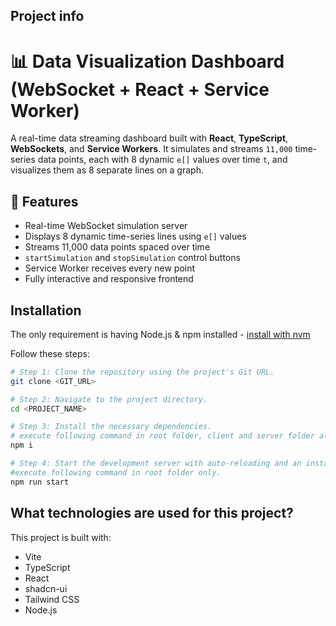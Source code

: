 ## Project info

# 📊 Data Visualization Dashboard (WebSocket + React + Service Worker)

A real-time data streaming dashboard built with **React**, **TypeScript**, **WebSockets**, and **Service Workers**. It simulates and streams `11,000` time-series data points, each with 8
dynamic `e[]` values over time `t`, and visualizes them as 8 separate lines on a graph.

## 🚀 Features

- Real-time WebSocket simulation server
- Displays 8 dynamic time-series lines using `e[]` values
- Streams 11,000 data points spaced over time
- `startSimulation` and `stopSimulation` control buttons
- Service Worker receives every new point
- Fully interactive and responsive frontend

## Installation

The only requirement is having Node.js & npm installed - [install with nvm](https://github.com/nvm-sh/nvm#installing-and-updating)

Follow these steps:

```sh
# Step 1: Clone the repository using the project's Git URL.
git clone <GIT_URL>

# Step 2: Navigate to the project directory.
cd <PROJECT_NAME>

# Step 3: Install the necessary dependencies.
# execute following command in root folder, client and server folder also.
npm i

# Step 4: Start the development server with auto-reloading and an instant preview.
#execute following command in root folder only.
npm run start

```

## What technologies are used for this project?

This project is built with:

- Vite
- TypeScript
- React
- shadcn-ui
- Tailwind CSS
- Node.js
